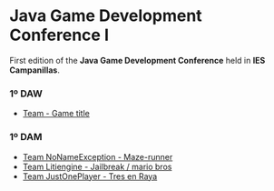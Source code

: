 # Java Game Development Conference I

First edition of the **Java Game Development Conference** held in **IES Campanillas**.

### 1º DAW
* [Team - Game title]()

### 1º DAM
* [Team NoNameException - Maze-runner](https://github.com/Frankcs96/maze-runner)
* [Team Litiengine - Jailbreak / mario bros](https://github.com/PabloLuisMolinaBlanes/Game-1--DAM-19-21)
* [Team JustOnePlayer - Tres en Raya](https://github.com/IvanTorres21/TicTacToe-Java)
